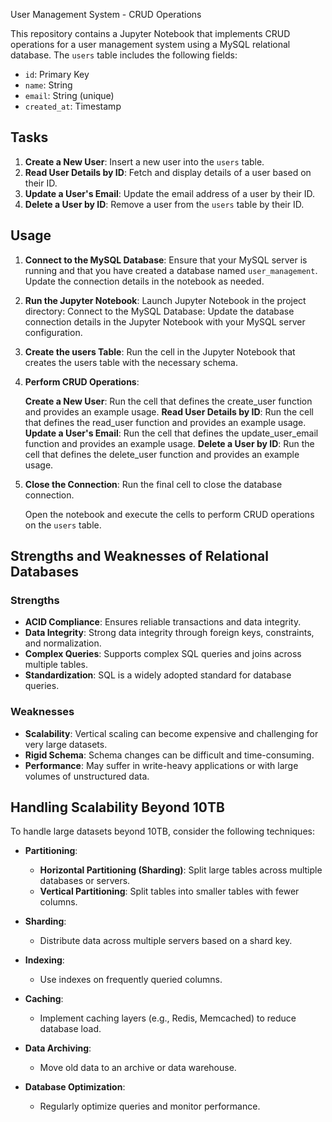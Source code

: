 User Management System - CRUD Operations

This repository contains a Jupyter Notebook that implements CRUD operations for a user management system using a MySQL relational database. The `users` table includes the following fields:
- `id`: Primary Key
- `name`: String
- `email`: String (unique)
- `created_at`: Timestamp

## Tasks

1. **Create a New User**: Insert a new user into the `users` table.
2. **Read User Details by ID**: Fetch and display details of a user based on their ID.
3. **Update a User's Email**: Update the email address of a user by their ID.
4. **Delete a User by ID**: Remove a user from the `users` table by their ID.


## Usage

1. **Connect to the MySQL Database**:
   Ensure that your MySQL server is running and that you have created a database named `user_management`. Update the connection details in the notebook as needed.

2. **Run the Jupyter Notebook**:
   Launch Jupyter Notebook in the project directory:
Connect to the MySQL Database:
Update the database connection details in the Jupyter Notebook with your MySQL server configuration.

3. **Create the users Table**:
Run the cell in the Jupyter Notebook that creates the users table with the necessary schema.

4. **Perform CRUD Operations**:

    **Create a New User**: Run the cell that defines the create_user function and provides an example usage.
    **Read User Details by ID**: Run the cell that defines the read_user function and provides an example usage.
    **Update a User's Email**: Run the cell that defines the update_user_email function and provides an example usage.
    **Delete a User by ID**: Run the cell that defines the delete_user function and provides an example usage.

5. **Close the Connection**:
Run the final cell to close the database connection.

   Open the notebook and execute the cells to perform CRUD operations on the `users` table.

## Strengths and Weaknesses of Relational Databases

### Strengths
- **ACID Compliance**: Ensures reliable transactions and data integrity.
- **Data Integrity**: Strong data integrity through foreign keys, constraints, and normalization.
- **Complex Queries**: Supports complex SQL queries and joins across multiple tables.
- **Standardization**: SQL is a widely adopted standard for database queries.

### Weaknesses
- **Scalability**: Vertical scaling can become expensive and challenging for very large datasets.
- **Rigid Schema**: Schema changes can be difficult and time-consuming.
- **Performance**: May suffer in write-heavy applications or with large volumes of unstructured data.

## Handling Scalability Beyond 10TB

To handle large datasets beyond 10TB, consider the following techniques:

- **Partitioning**:
  - **Horizontal Partitioning (Sharding)**: Split large tables across multiple databases or servers.
  - **Vertical Partitioning**: Split tables into smaller tables with fewer columns.

- **Sharding**:
  - Distribute data across multiple servers based on a shard key.

- **Indexing**:
  - Use indexes on frequently queried columns.

- **Caching**:
  - Implement caching layers (e.g., Redis, Memcached) to reduce database load.

- **Data Archiving**:
  - Move old data to an archive or data warehouse.

- **Database Optimization**:
  - Regularly optimize queries and monitor performance.



